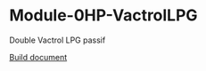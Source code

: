# Module-0HP-VactrolLPG

Double Vactrol LPG passif

[Build document](https://htmlpreview.github.io/?https://raw.githubusercontent.com/jojo-monk/Module-0HP-VactrolLPG/refs/heads/main/ibom.html?token=GHSAT0AAAAAADE7CWDEMQEZ5WUGCXPHFEHU2CF74FA)

